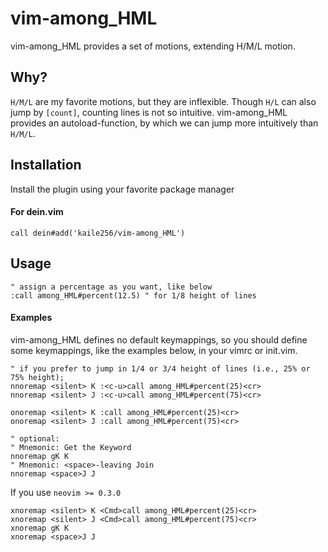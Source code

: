vim-among_HML
=============

vim-among_HML provides a set of motions, extending H/M/L motion.

Why?
----

`H/M/L` are my favorite motions, but they are inflexible.
Though `H/L` can also jump by `[count]`, counting lines is not so intuitive.
vim-among_HML provides an autoload-function, by which we can jump more intuitively than `H/M/L`.

Installation
------------

Install the plugin using your favorite package manager

#### For dein.vim
```vim
call dein#add('kaile256/vim-among_HML')
```

Usage
-----

```vim
" assign a percentage as you want, like below
:call among_HML#percent(12.5) " for 1/8 height of lines
```

#### Examples

vim-among_HML defines no default keymappings,
so you should define some keymappings, like the examples below, in your vimrc or init.vim.

```vim
" if you prefer to jump in 1/4 or 3/4 height of lines (i.e., 25% or 75% height);
nnoremap <silent> K :<c-u>call among_HML#percent(25)<cr>
nnoremap <silent> J :<c-u>call among_HML#percent(75)<cr>

onoremap <silent> K :call among_HML#percent(25)<cr>
onoremap <silent> J :call among_HML#percent(75)<cr>

" optional:
" Mnemonic: Get the Keyword
nnoremap gK K
" Mnemonic: <space>-leaving Join
nnoremap <space>J J
```

If you use `neovim >= 0.3.0`
```vim
xnoremap <silent> K <Cmd>call among_HML#percent(25)<cr>
xnoremap <silent> J <Cmd>call among_HML#percent(75)<cr>
xnoremap gK K
xnoremap <space>J J
```

